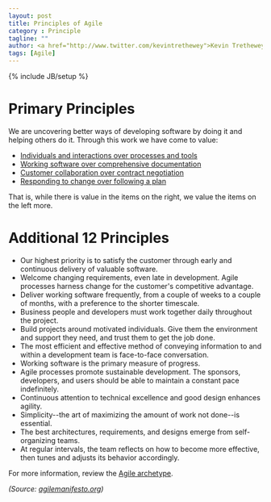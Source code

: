```yaml
---
layout: post
title: Principles of Agile
category : Principle
tagline: ""
author: <a href="http://www.twitter.com/kevintrethewey">Kevin Trethewey</a>
tags: [Agile]
---
```

{% include JB/setup %}

# Primary Principles
We are uncovering better ways of developing software by doing it and helping others do it. Through this work we have come to value:

* [Individuals and interactions over processes and tools](/principle/IndividualsAndInteractionsOverProcessesAndTools)
* [Working software over comprehensive documentation](/principle/WorkingSoftwareOverComprehensiveDocumentation)
* [Customer collaboration over contract negotiation](/principle/CustomerCollaborationOverContractNegotiation)
* [Responding to change over following a plan](/principle/RespondingToChangeOverFollowingAPlan)

That is, while there is value in the items on the right, we value the items on the left more.

# Additional 12 Principles

* Our highest priority is to satisfy the customer through early and continuous delivery of valuable software.
* Welcome changing requirements, even late in development. Agile processes harness change for the customer's competitive advantage.
* Deliver working software frequently, from a couple of weeks to a couple of months, with a preference to the shorter timescale.
* Business people and developers must work together daily throughout the project.
* Build projects around motivated individuals. Give them the environment and support they need, and trust them to get the job done.
* The most efficient and effective method of conveying information to and within a development team is face-to-face conversation.
* Working software is the primary measure of progress.
* Agile processes promote sustainable development. The sponsors, developers, and users should be able to maintain a constant pace indefinitely.
* Continuous attention to technical excellence and good design enhances agility.
* Simplicity--the art of maximizing the amount of work not done--is essential.
* The best architectures, requirements, and designs emerge from self-organizing teams.
* At regular intervals, the team reflects on how to become more effective, then tunes and adjusts its behavior accordingly.

For more information, review the [Agile archetype](/archetype/AgileManifesto).

*(Source: [agilemanifesto.org](http://agilemanifesto.org/))*
